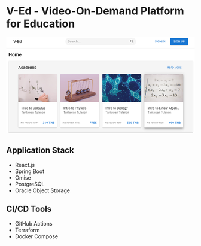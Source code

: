 # V-Ed - Video-On-Demand Platform for Education
![Sample Web](./img/sample-web.png)

## Application Stack

- React.js
- Spring Boot
- Omise
- PostgreSQL
- Oracle Object Storage

## CI/CD Tools

- GitHub Actions
- Terraform
- Docker Compose